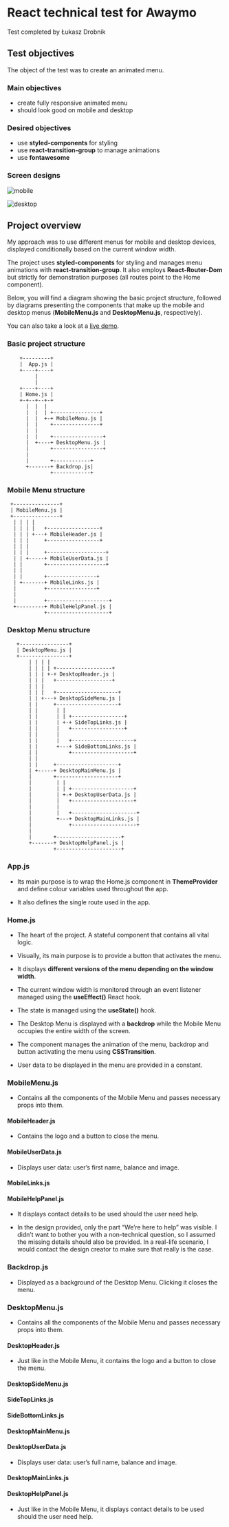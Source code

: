 # React technical test for Awaymo

Test completed by Łukasz Drobnik

## Test objectives

The object of the test was to create an animated menu.

### Main objectives

- create fully responsive animated menu 
- should look good on mobile and desktop

### Desired objectives

- use **styled-components** for styling
- use **react-transition-group** to manage animations
- use **fontawesome**

### Screen designs
![mobile](<https://raw.githubusercontent.com/Awaymo/react-technical-test/master/design/mobile.png>)

![desktop](<https://raw.githubusercontent.com/Awaymo/react-technical-test/master/design/desktop.png>)

## Project overview

My approach was to use different menus for mobile and desktop devices, displayed conditionally based on the current window width.

The project uses **styled-components** for styling and manages menu animations with  **react-transition-group**. It also employs **React-Router-Dom** but strictly for demonstration purposes (all routes point to the Home component).

Below, you will find a diagram showing the basic project structure, followed by diagrams presenting the components that make up the mobile and desktop menus (**MobileMenu.js** and **DesktopMenu.js**, respectively).

You can also take a look at a [live demo](https://react-awaymo-test.netlify.com/).

### Basic project structure

        +---------+
        |  App.js |
        +----+----+
             |
             |
        +----+----+
        | Home.js |
        +-+--+--+-+
          |  |  |
          |  |  | +---------------+
          |  |  +-+ MobileMenu.js |
          |  |    +---------------+
          |  |
          |  |    +----------------+
          |  +----+ DesktopMenu.js |
          |       +----------------+
          |
          |       +------------+
          +-------+ Backdrop.js|
                  +------------+

### Mobile Menu structure

     +---------------+
     | MobileMenu.js |
     +---------------+
      | | | |
      | | | |   +-----------------+
      | | | +---+ MobileHeader.js |
      | | |     +-----------------+
      | | |
      | | |     +-------------------+
      | | +-----+ MobileUserData.js |
      | |       +-------------------+
      | |
      | |       +----------------+
      | +-------+ MobileLinks.js |
      |         +----------------+
      |
      |         +--------------------+
      +---------+ MobileHelpPanel.js |
                +--------------------+

### Desktop Menu structure


       +----------------+
       | DesktopMenu.js |
       +----------------+
           | | | |
           | | | | +------------------+
           | | | +-+ DesktopHeader.js |
           | | |   +------------------+
           | | |
           | | |   +--------------------+
           | | +---+ DesktopSideMenu.js |
           | |     +--------------------+
           | |      | |
           | |      | | +-----------------+
           | |      | +-+ SideTopLinks.js |
           | |      |   +-----------------+
           | |      |
           | |      |   +--------------------+
           | |      +---+ SideBottomLinks.js |
           | |          +--------------------+
           | |
           | |     +--------------------+
           | +-----+ DesktopMainMenu.js |
           |       +--------------------+
           |        | |
           |        | | +--------------------+
           |        | +-+ DesktopUserData.js |
           |        |   +--------------------+
           |        |
           |        |   +---------------------+
           |        +---+ DesktopMainLinks.js |
           |            +---------------------+
           |
           |       +---------------------+
           +-------+ DesktopHelpPanel.js |
                   +---------------------+

### App.js

- Its main purpose is to wrap the Home.js component in **ThemeProvider** and define colour variables used throughout the app.

- It also defines the single route used in the app.

### Home.js

- The heart of the project. A stateful component that contains all vital logic.

- Visually, its main purpose is to provide a button that activates the menu.

- It displays **different versions of the menu depending on the window width**.

- The current window width is monitored through an event listener managed using the **useEffect()** React hook.

- The state is managed using the **useState()** hook.

- The Desktop Menu is displayed with a **backdrop** while the Mobile Menu occupies the entire width of the screen.

- The component manages the animation of the menu, backdrop and button activating the menu using **CSSTransition**.

- User data to be displayed in the menu are provided in a constant.

### MobileMenu.js

- Contains all the components of the Mobile Menu and passes necessary props into them.

#### MobileHeader.js

- Contains the logo and a button to close the menu.

#### MobileUserData.js

- Displays user data: user’s first name, balance and image.

#### MobileLinks.js

#### MobileHelpPanel.js

- It displays contact details to be used should the user need help.

- In the design provided, only the part “We’re here to help” was visible. I didn’t want to bother you with a non-technical question, so I assumed the missing details should also be provided. In a real-life scenario, I would contact the design creator to make sure that really is the case. 

### Backdrop.js

- Displayed as a background of the Desktop Menu. Clicking it closes the menu.

### DesktopMenu.js

- Contains all the components of the Mobile Menu and passes necessary props into them.

#### DesktopHeader.js

- Just like in the Mobile Menu, it contains the logo and a button to close the menu.

#### DesktopSideMenu.js

#### SideTopLinks.js

#### SideBottomLinks.js

#### DesktopMainMenu.js

#### DesktopUserData.js

- Displays user data: user’s full name, balance and image.

#### DesktopMainLinks.js

#### DesktopHelpPanel.js

- Just like in the Mobile Menu, it displays contact details to be used should the user need help.











